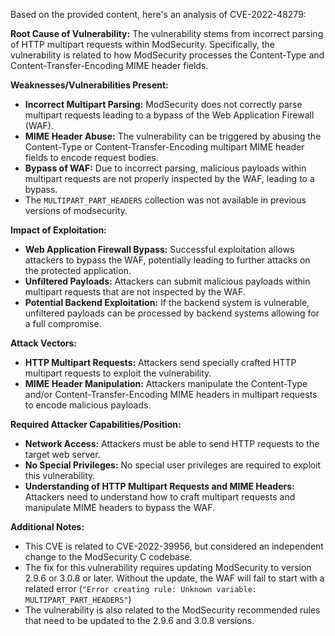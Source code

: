Based on the provided content, here's an analysis of CVE-2022-48279:

**Root Cause of Vulnerability:**
The vulnerability stems from incorrect parsing of HTTP multipart requests within ModSecurity. Specifically, the vulnerability is related to how ModSecurity processes the Content-Type and Content-Transfer-Encoding MIME header fields.

**Weaknesses/Vulnerabilities Present:**
- **Incorrect Multipart Parsing:** ModSecurity does not correctly parse multipart requests leading to a bypass of the Web Application Firewall (WAF).
- **MIME Header Abuse:** The vulnerability can be triggered by abusing the Content-Type or Content-Transfer-Encoding multipart MIME header fields to encode request bodies.
- **Bypass of WAF:** Due to incorrect parsing, malicious payloads within multipart requests are not properly inspected by the WAF, leading to a bypass.
- The `MULTIPART_PART_HEADERS` collection was not available in previous versions of modsecurity.

**Impact of Exploitation:**
- **Web Application Firewall Bypass:** Successful exploitation allows attackers to bypass the WAF, potentially leading to further attacks on the protected application.
- **Unfiltered Payloads:** Attackers can submit malicious payloads within multipart requests that are not inspected by the WAF.
- **Potential Backend Exploitation:** If the backend system is vulnerable, unfiltered payloads can be processed by backend systems allowing for a full compromise.

**Attack Vectors:**
- **HTTP Multipart Requests:** Attackers send specially crafted HTTP multipart requests to exploit the vulnerability.
- **MIME Header Manipulation:** Attackers manipulate the Content-Type and/or Content-Transfer-Encoding MIME headers in multipart requests to encode malicious payloads.

**Required Attacker Capabilities/Position:**
- **Network Access:** Attackers must be able to send HTTP requests to the target web server.
- **No Special Privileges:** No special user privileges are required to exploit this vulnerability.
- **Understanding of HTTP Multipart Requests and MIME Headers:** Attackers need to understand how to craft multipart requests and manipulate MIME headers to bypass the WAF.

**Additional Notes:**
- This CVE is related to CVE-2022-39956, but considered an independent change to the ModSecurity C codebase.
- The fix for this vulnerability requires updating ModSecurity to version 2.9.6 or 3.0.8 or later. Without the update, the WAF will fail to start with a related error (`"Error creating rule: Unknown variable: MULTIPART_PART_HEADERS"`)
- The vulnerability is also related to the ModSecurity recommended rules that need to be updated to the 2.9.6 and 3.0.8 versions.